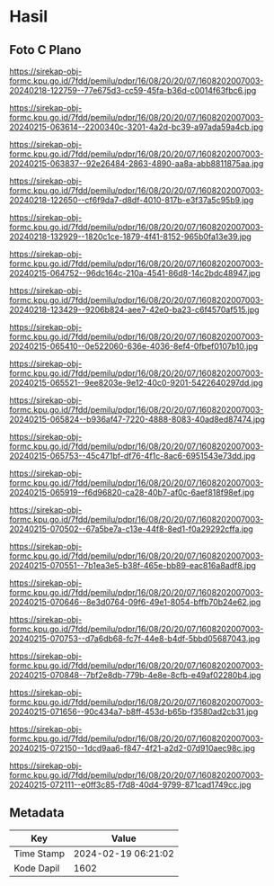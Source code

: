 # Hasil

## Foto C Plano

https://sirekap-obj-formc.kpu.go.id/7fdd/pemilu/pdpr/16/08/20/20/07/1608202007003-20240218-122759--77e675d3-cc59-45fa-b36d-c0014f63fbc6.jpg

https://sirekap-obj-formc.kpu.go.id/7fdd/pemilu/pdpr/16/08/20/20/07/1608202007003-20240215-063614--2200340c-3201-4a2d-bc39-a97ada59a4cb.jpg

https://sirekap-obj-formc.kpu.go.id/7fdd/pemilu/pdpr/16/08/20/20/07/1608202007003-20240215-063837--92e26484-2863-4890-aa8a-abb8811875aa.jpg

https://sirekap-obj-formc.kpu.go.id/7fdd/pemilu/pdpr/16/08/20/20/07/1608202007003-20240218-122650--cf6f9da7-d8df-4010-817b-e3f37a5c95b9.jpg

https://sirekap-obj-formc.kpu.go.id/7fdd/pemilu/pdpr/16/08/20/20/07/1608202007003-20240218-132929--1820c1ce-1879-4f41-8152-965b0fa13e39.jpg

https://sirekap-obj-formc.kpu.go.id/7fdd/pemilu/pdpr/16/08/20/20/07/1608202007003-20240215-064752--96dc164c-210a-4541-86d8-14c2bdc48947.jpg

https://sirekap-obj-formc.kpu.go.id/7fdd/pemilu/pdpr/16/08/20/20/07/1608202007003-20240218-123429--9206b824-aee7-42e0-ba23-c6f4570af515.jpg

https://sirekap-obj-formc.kpu.go.id/7fdd/pemilu/pdpr/16/08/20/20/07/1608202007003-20240215-065410--0e522060-636e-4036-8ef4-0fbef0107b10.jpg

https://sirekap-obj-formc.kpu.go.id/7fdd/pemilu/pdpr/16/08/20/20/07/1608202007003-20240215-065521--9ee8203e-9e12-40c0-9201-5422640297dd.jpg

https://sirekap-obj-formc.kpu.go.id/7fdd/pemilu/pdpr/16/08/20/20/07/1608202007003-20240215-065824--b936af47-7220-4888-8083-40ad8ed87474.jpg

https://sirekap-obj-formc.kpu.go.id/7fdd/pemilu/pdpr/16/08/20/20/07/1608202007003-20240215-065753--45c471bf-df76-4f1c-8ac6-6951543e73dd.jpg

https://sirekap-obj-formc.kpu.go.id/7fdd/pemilu/pdpr/16/08/20/20/07/1608202007003-20240215-065919--f6d96820-ca28-40b7-af0c-6aef818f98ef.jpg

https://sirekap-obj-formc.kpu.go.id/7fdd/pemilu/pdpr/16/08/20/20/07/1608202007003-20240215-070502--67a5be7a-c13e-44f8-8ed1-f0a29292cffa.jpg

https://sirekap-obj-formc.kpu.go.id/7fdd/pemilu/pdpr/16/08/20/20/07/1608202007003-20240215-070551--7b1ea3e5-b38f-465e-bb89-eac816a8adf8.jpg

https://sirekap-obj-formc.kpu.go.id/7fdd/pemilu/pdpr/16/08/20/20/07/1608202007003-20240215-070646--8e3d0764-09f6-49e1-8054-bffb70b24e62.jpg

https://sirekap-obj-formc.kpu.go.id/7fdd/pemilu/pdpr/16/08/20/20/07/1608202007003-20240215-070753--d7a6db68-fc7f-44e8-b4df-5bbd05687043.jpg

https://sirekap-obj-formc.kpu.go.id/7fdd/pemilu/pdpr/16/08/20/20/07/1608202007003-20240215-070848--7bf2e8db-779b-4e8e-8cfb-e49af02280b4.jpg

https://sirekap-obj-formc.kpu.go.id/7fdd/pemilu/pdpr/16/08/20/20/07/1608202007003-20240215-071656--90c434a7-b8ff-453d-b65b-f3580ad2cb31.jpg

https://sirekap-obj-formc.kpu.go.id/7fdd/pemilu/pdpr/16/08/20/20/07/1608202007003-20240215-072150--1dcd9aa6-f847-4f21-a2d2-07d910aec98c.jpg

https://sirekap-obj-formc.kpu.go.id/7fdd/pemilu/pdpr/16/08/20/20/07/1608202007003-20240215-072111--e0ff3c85-f7d8-40d4-9799-871cad1749cc.jpg


## Metadata

| Key        | Value               |
| ---------- | ------------------- |
| Time Stamp | 2024-02-19 06:21:02 |
| Kode Dapil | 1602                |



